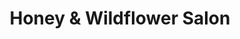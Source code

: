 ---
title: "Honey & Wildflower Salon"
url: /beulaville/honey-und-wildflower-salon/
shop: Friseur
---